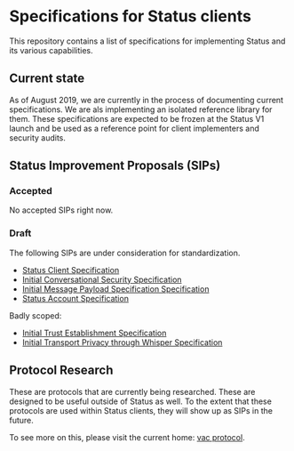 # Specifications for Status clients

This repository contains a list of specifications for implementing Status and
its various capabilities.

## Current state

As of August 2019, we are currently in the process of documenting current
specifications. We are als implementing an isolated reference library for them.
These specifications are expected to be frozen at the Status V1 launch and be
used as a reference point for client implementers and security audits.

## Status Improvement Proposals (SIPs)

### Accepted

No accepted SIPs right now.

### Draft

The following SIPs are under consideration for standardization.

- [Status Client Specification](status-spec.md)
- [Initial Conversational Security Specification](status-secure-transport-spec.md)
- [Initial Message Payload Specification Specification](status-payloads-spec.md)
- [Status Account Specification](status-account-spec.md)

Badly scoped:

- [Initial Trust Establishment Specification](x5.md)
- [Initial Transport Privacy through Whisper Specification](x7.md)

## Protocol Research

These are protocols that are currently being researched. These are designed to
be useful outside of Status as well. To the extent that these protocols are used
within Status clients, they will show up as SIPs in the future.

To see more on this, please visit the current home: [vac
protocol](https://specs.vac.dev).
